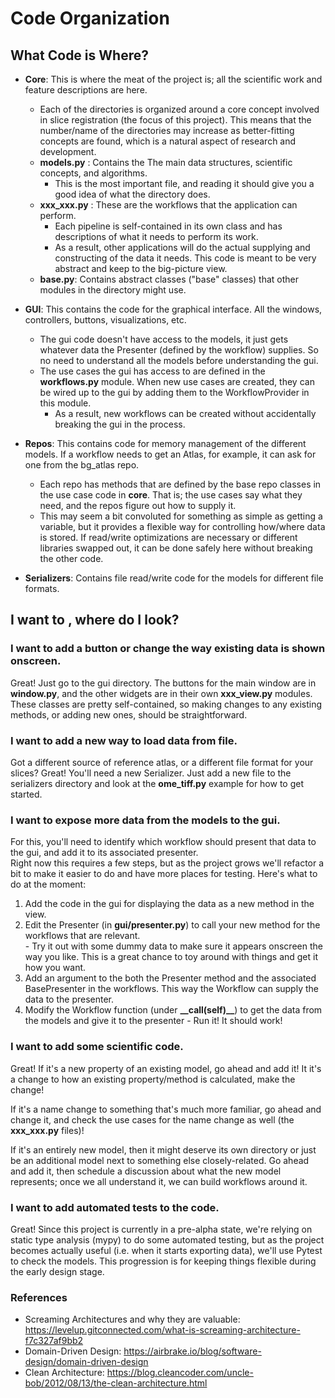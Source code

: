 
# Code Organization

## What Code is Where?

  - **Core**: This is where the meat of the project is; all the scientific work and feature descriptions are here.  
    - Each of the directories is organized around a core concept involved in slice registration (the focus of this project). This means that the number/name of the directories may increase as better-fitting concepts are found, which is a natural aspect of research and development. 
    - **models.py** : Contains the The main data structures, scientific concepts, and algorithms.  
      - This is the most important file, and reading it should give you a good idea of what the directory does.
    - **xxx_xxx.py** : These are the workflows that the application can perform. 
      - Each pipeline is self-contained in its own class and has descriptions of what it needs to perform its work.
      - As a result, other applications will do the actual supplying and constructing of the data it needs. This code is meant to be very abstract and keep to the big-picture view.
    - **base.py**: Contains abstract classes ("base" classes) that other modules in the directory might use.
    
  - **GUI**: This contains the code for the graphical interface.  All the windows, controllers, buttons, visualizations, etc.
    - The gui code doesn't have access to the models, it just gets whatever data the Presenter (defined by the workflow) supplies.  So no need to understand all the models before understanding the gui.
    - The use cases the gui has access to are defined in the **workflows.py** module.  When new use cases are created, they can be wired up to the gui by adding them to the WorkflowProvider in this module.
      - As a result, new workflows can be created without accidentally breaking the gui in the process. 
  
  - **Repos**: This contains code for memory management of the different models. If a workflow needs to get an Atlas, for example, it can ask for one from the bg_atlas repo.
    - Each repo has methods that are defined by the base repo classes in the use case code in **core**. That is; the use cases say what they need, and the repos figure out how to supply it. 
    - This may seem a bit convoluted for something as simple as getting a variable, but it provides a flexible way for controlling how/where data is stored.  If read/write optimizations are necessary or different libraries swapped out, it can be done safely here without breaking the other code.
    
  - **Serializers**: Contains file read/write code for the models for different file formats.
  
  
## I want to <x>, where do I look?

### I want to add a button or change the way existing data is shown onscreen.

Great!  Just go to the gui directory.  The buttons for the main window are in **window.py**, and the other widgets are in their own **xxx_view.py** modules.  These classes are pretty self-contained, so making changes to any existing methods, or adding new ones, should be straightforward.

### I want to add a new way to load data from file.  
  
Got a different source of reference atlas, or a different file format for your slices?  Great!  You'll need a new Serializer.
Just add a new file to the serializers directory and look at the **ome_tiff.py** example for how to get started.

### I want to expose more data from the models to the gui.

For this, you'll need to identify which workflow should present that data to the gui, and add it to its associated presenter.  
Right now this requires a few steps, but as the project grows we'll refactor a bit to make it easier to do and have more places for testing.  Here's what to do at the moment:

  1. Add the code in the gui for displaying the data as a new method in the view.
  2. Edit the Presenter (in **gui/presenter.py**) to call your new method for the workflows that are relevant.  
    - Try it out with some dummy data to make sure it appears onscreen the way you like.  This is a great chance to toy around with things and get it how you want. 
  3. Add an argument to the both the Presenter method and the associated BasePresenter in the workflows.  This way the Workflow can supply the data to the presenter.
  4. Modify the Workflow function (under **\_\_call(self)\_\_**) to get the data from the models and give it to the presenter
    - Run it!  It should work!
    
### I want to add some scientific code.

Great!  If it's a new property of an existing model, go ahead and add it!  It it's a change to how an existing property/method is calculated, make the change!

If it's a name change to something that's much more familiar, go ahead and change it, and check the use cases for the name change as well (the **xxx_xxx.py** files)!

If it's an entirely new model, then it might deserve its own directory or just be an additional model next to something else closely-related.  Go ahead and add it, then schedule a discussion about what the new model represents; once we all understand it, we can build workflows around it. 

### I want to add automated tests to the code.

Great!  Since this project is currently in a pre-alpha state, we're relying on static type analysis (mypy) to do some automated testing, but as the project becomes actually useful (i.e. when it starts exporting data), we'll use Pytest to check the models.  This progression is for keeping things flexible during the early design stage. 
   
### References

  - Screaming Architectures and why they are valuable: https://levelup.gitconnected.com/what-is-screaming-architecture-f7c327af9bb2
  - Domain-Driven Design: https://airbrake.io/blog/software-design/domain-driven-design
  - Clean Architecture: https://blog.cleancoder.com/uncle-bob/2012/08/13/the-clean-architecture.html
  